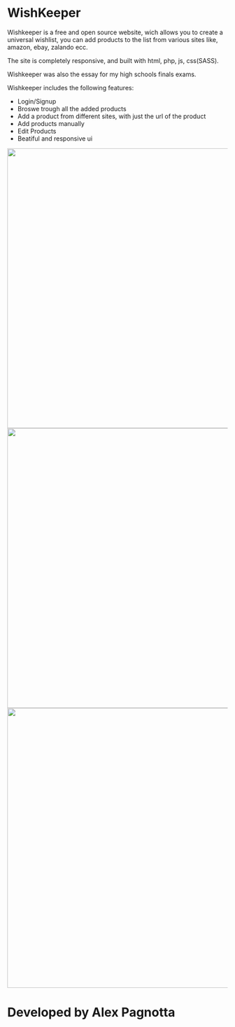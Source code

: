 # WishKeeper

Wishkeeper is a free and open source website, wich allows you to create a universal wishlist, you can add products to the list from various sites like, amazon, ebay, zalando ecc.

The site is completely responsive, and built with html, php, js, css(SASS).

Wishkeeper was also the essay for my high schools finals exams.

Wishkeeper includes the following features:
* Login/Signup 
* Broswe trough all the added products
* Add a product from different sites, with just the url of the product
* Add products manually
* Edit Products
* Beatiful and responsive ui

<img src="http://i.imgur.com/oJqENny.png" width="640" heigth="360">
<img src="http://i.imgur.com/rGVsPV3.png" width="640" heigth="360">
<img src="http://i.imgur.com/ye625QY.png" width="640" heigth="360">

# Developed by Alex Pagnotta
